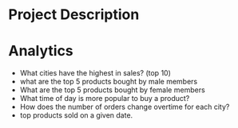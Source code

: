 # Project Description

# Analytics 
- What cities have the highest in sales? (top 10)
- what are the top 5 products bought by male members
- What are the top 5 products bought by female members
- What time of day is  more popular to buy a product?
- How does the number of orders change overtime for each city?
- top products sold on a given date.